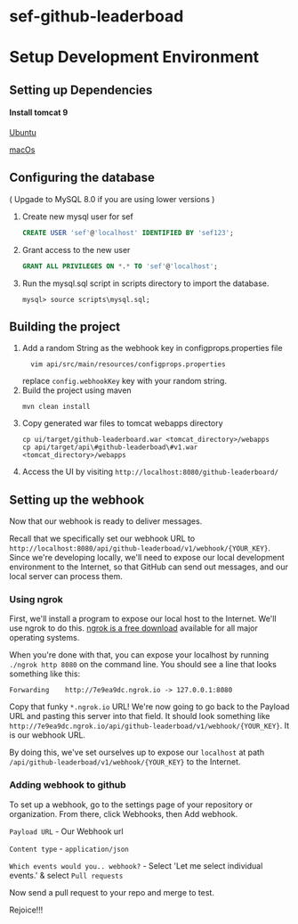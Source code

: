 # sef-github-leaderboad


# Setup Development Environment

## Setting up Dependencies

#### Install tomcat 9
[Ubuntu](https://www.digitalocean.com/community/tutorials/install-tomcat-9-ubuntu-1804)

[macOs](https://medium.com/@fahimhossain_16989/installing-apache-tomcat-on-macos-mojave-using-homebrew-28ce039b4b2e)

## Configuring the database

( Upgade to MySQL 8.0 if you are using lower versions )

1. Create new mysql user for sef
    ```sql
    CREATE USER 'sef'@'localhost' IDENTIFIED BY 'sef123';
    ```
2. Grant access to the new user
    ```sql
    GRANT ALL PRIVILEGES ON *.* TO 'sef'@'localhost';
    ```
3. Run the mysql.sql script in scripts directory to import the database.
    ```
    mysql> source scripts\mysql.sql;
    ```

## Building the project

1. Add a random String as the webhook key in configprops.properties file
   ```
     vim api/src/main/resources/configprops.properties  
   ```
    replace `config.webhookKey` key with your random string. 
2. Build the project using maven
    ```
    mvn clean install
    ```
3. Copy generated war files to tomcat webapps directory
    ```
    cp ui/target/github-leaderboard.war <tomcat_directory>/webapps
    cp api/target/api\#github-leaderboad\#v1.war   <tomcat_directory>/webapps
    ```
4. Access the UI by visiting `http://localhost:8080/github-leaderboard/`

## Setting up the webhook

Now that our webhook is ready to deliver messages.   

Recall that we specifically set our webhook URL to `http://localhost:8080/api/github-leaderboad/v1/webhook/{YOUR_KEY}`. 
Since we're developing locally, we'll need to expose our local development environment to the Internet, so that GitHub 
can send out messages, and our local server can process them.

### Using ngrok

First, we'll install a program to expose our local host to the Internet. We'll use ngrok to do this. 
[ngrok is a free download](https://ngrok.com/download) available for all major operating systems.

When you're done with that, you can expose your localhost by running `./ngrok http 8080` on the command line. 
You should see a line that looks something like this:
```
Forwarding    http://7e9ea9dc.ngrok.io -> 127.0.0.1:8080
```

Copy that funky `*.ngrok.io` URL! We're now going to go back to the Payload URL and pasting this server into that field. 
It should look something like `http://7e9ea9dc.ngrok.io/api/github-leaderboad/v1/webhook/{YOUR_KEY}`. It is our webhook 
URL.

By doing this, we've set ourselves up to expose our `localhost` at path `/api/github-leaderboad/v1/webhook/{YOUR_KEY}` 
to the Internet.

### Adding webhook to github

To set up a webhook, go to the settings page of your repository or organization. From there, click Webhooks, 
then Add webhook.

`Payload URL` - Our Webhook url

`Content type` - `application/json`

`Which events would you.. webhook?` - Select 'Let me select individual events.' & select `Pull requests`

Now send a pull request to your repo and merge to test.

Rejoice!!! 
